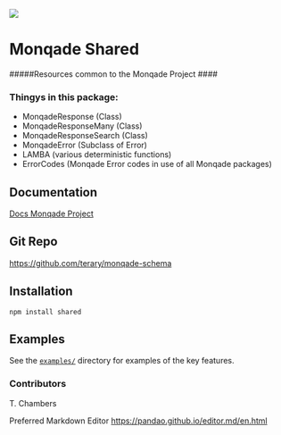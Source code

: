 ![](http://static.monqade.com/images/monqade-black-blue-80percent.png)
# Monqade Shared #
#####Resources common to the Monqade Project #### 

### Thingys in this package:
- MonqadeResponse (Class)
- MonqadeResponseMany (Class)
- MonqadeResponseSearch (Class)
- MonqadeError (Subclass of Error)
- LAMBA (various deterministic functions)
- ErrorCodes (Monqade Error codes in use of all Monqade packages)




## Documentation ##
[Docs Monqade Project](http://docs.monqade.com "documentation Monqade Project")


## Git Repo ##
https://github.com/terary/monqade-schema

## Installation ##

```npm install shared```



## Examples ##
See the [`examples/`](examples) directory for examples of the key features. 


### Contributors ###
T. Chambers


Preferred Markdown Editor
https://pandao.github.io/editor.md/en.html

